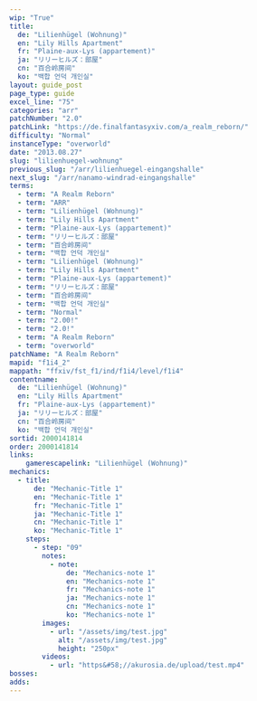 ```yaml
---
wip: "True"
title:
  de: "Lilienhügel (Wohnung)"
  en: "Lily Hills Apartment"
  fr: "Plaine-aux-Lys (appartement)"
  ja: "リリーヒルズ：部屋"
  cn: "百合岭房间"
  ko: "백합 언덕 개인실"
layout: guide_post
page_type: guide
excel_line: "75"
categories: "arr"
patchNumber: "2.0"
patchLink: "https://de.finalfantasyxiv.com/a_realm_reborn/"
difficulty: "Normal"
instanceType: "overworld"
date: "2013.08.27"
slug: "lilienhuegel-wohnung"
previous_slug: "/arr/lilienhuegel-eingangshalle"
next_slug: "/arr/nanamo-windrad-eingangshalle"
terms:
  - term: "A Realm Reborn"
  - term: "ARR"
  - term: "Lilienhügel (Wohnung)"
  - term: "Lily Hills Apartment"
  - term: "Plaine-aux-Lys (appartement)"
  - term: "リリーヒルズ：部屋"
  - term: "百合岭房间"
  - term: "백합 언덕 개인실"
  - term: "Lilienhügel (Wohnung)"
  - term: "Lily Hills Apartment"
  - term: "Plaine-aux-Lys (appartement)"
  - term: "リリーヒルズ：部屋"
  - term: "百合岭房间"
  - term: "백합 언덕 개인실"
  - term: "Normal"
  - term: "2.00!"
  - term: "2.0!"
  - term: "A Realm Reborn"
  - term: "overworld"
patchName: "A Realm Reborn"
mapid: "f1i4_2"
mappath: "ffxiv/fst_f1/ind/f1i4/level/f1i4"
contentname:
  de: "Lilienhügel (Wohnung)"
  en: "Lily Hills Apartment"
  fr: "Plaine-aux-Lys (appartement)"
  ja: "リリーヒルズ：部屋"
  cn: "百合岭房间"
  ko: "백합 언덕 개인실"
sortid: 2000141814
order: 2000141814
links:
    gamerescapelink: "Lilienhügel (Wohnung)"
mechanics:
  - title:
      de: "Mechanic-Title 1"
      en: "Mechanic-Title 1"
      fr: "Mechanic-Title 1"
      ja: "Mechanic-Title 1"
      cn: "Mechanic-Title 1"
      ko: "Mechanic-Title 1"
    steps:
      - step: "09"
        notes:
          - note:
              de: "Mechanics-note 1"
              en: "Mechanics-note 1"
              fr: "Mechanics-note 1"
              ja: "Mechanics-note 1"
              cn: "Mechanics-note 1"
              ko: "Mechanics-note 1"
        images:
          - url: "/assets/img/test.jpg"
            alt: "/assets/img/test.jpg"
            height: "250px"
        videos:
          - url: "https&#58;//akurosia.de/upload/test.mp4"
bosses:
adds:
---
```

